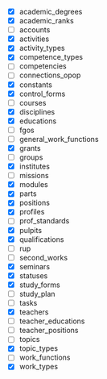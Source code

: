 - [x] academic_degrees
- [x] academic_ranks
- [ ] accounts
- [x] activities
- [x] activity_types
- [x] competence_types
- [ ] competencies
- [ ] connections_opop
- [x] constants
- [x] control_forms
- [ ] courses
- [x] disciplines
- [x] educations
- [ ] fgos
- [ ] general_work_functions
- [x] grants
- [ ] groups
- [x] institutes
- [ ] missions
- [x] modules
- [x] parts
- [x] positions
- [x] profiles
- [ ] prof_standards
- [x] pulpits
- [x] qualifications
- [ ] rup
- [ ] second_works
- [x] seminars
- [x] statuses
- [x] study_forms
- [ ] study_plan
- [ ] tasks
- [x] teachers
- [ ] teacher_educations
- [ ] teacher_positions
- [ ] topics
- [x] topic_types
- [ ] work_functions
- [x] work_types